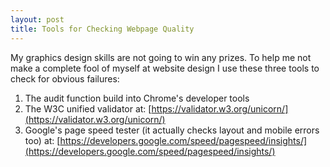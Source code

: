 ```yaml
---
layout: post
title: Tools for Checking Webpage Quality
---
```


My graphics design skills are not going to win any prizes. To help me not make a complete fool of myself at website design I use these three tools to check for obvious failures:

1. The audit function build into Chrome's developer tools
2. The W3C unified validator at: [https://validator.w3.org/unicorn/](https://validator.w3.org/unicorn/)
3. Google's page speed tester (it actually checks layout and mobile errors too) at: [https://developers.google.com/speed/pagespeed/insights/](https://developers.google.com/speed/pagespeed/insights/)
